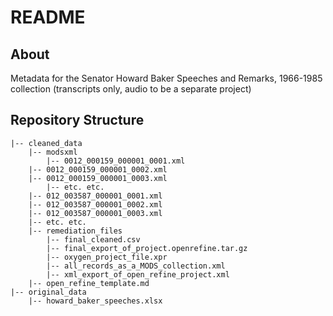 # README

## About

Metadata for the Senator Howard Baker Speeches and Remarks, 1966-1985 collection (transcripts only, audio to be a separate project)

## Repository Structure

```
|-- cleaned_data
    |-- modsxml
        |-- 0012_000159_000001_0001.xml
	|-- 0012_000159_000001_0002.xml
	|-- 0012_000159_000001_0003.xml
        |-- etc. etc.
	|-- 012_003587_000001_0001.xml
	|-- 012_003587_000001_0002.xml
	|-- 012_003587_000001_0003.xml
	|-- etc. etc.
    |-- remediation_files
        |-- final_cleaned.csv
        |-- final_export_of_project.openrefine.tar.gz
        |-- oxygen_project_file.xpr
        |-- all_records_as_a_MODS_collection.xml
        |-- xml_export_of_open_refine_project.xml
	|-- open_refine_template.md
|-- original_data
    |-- howard_baker_speeches.xlsx

```
